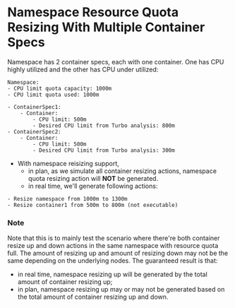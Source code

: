 # Namespace Resource Quota Resizing With Multiple Container Specs

Namespace has 2 container specs, each with one container. One has CPU highly utilized and the other has CPU under utilized:

```
Namespace:
- CPU limit quota capacity: 1000m
- CPU limit quota used: 1000m

- ContainerSpec1:
    - Container:
        - CPU limit: 500m
        - Desired CPU limit from Turbo analysis: 800m
- ContainerSpec2:
    - Container:
        - CPU limit: 500m
        - Desired CPU limit from Turbo analysis: 300m
```

- With namespace reisizing support, 
    - in plan, as we simulate all container resizing actions, namespace quota resizing action will **NOT** be generated.
    - in real time, we'll generate following actions:
```
- Resize namespace from 1000m to 1300m
- Resize container1 from 500m to 800m (not executable)
```

### Note
Note that this is to mainly test the scenario where there're both container resize up and down actions in the same namespace with resource quota full. The amount of resizing up and amount of resizing down may not be the same depending on the underlying nodes. The guaranteed result is that:
- in real time, namespace resizing up will be generated by the total amount of container resizing up;
- in plan, namespace resizing up may or may not be generated based on the total amount of container resizing up and down.
    